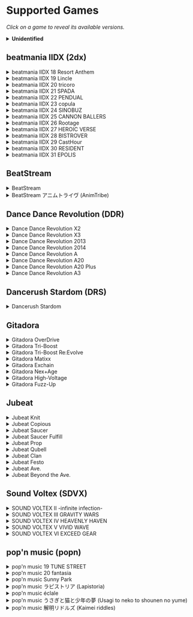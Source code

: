 # Supported Games

*Click on a game to reveal its available versions.*

<details><summary><b>Unidentified</b></summary>

Patches for which we don't know the corresponding game version.

| Game Series | Identifier |
|-------------|------------|
</details>

## beatmania IIDX (2dx)

<details><summary>beatmania IIDX 18 Resort Anthem</summary>

| Codename | Filename | Version | Identifier |
|----------|----------|---------|------------|
| LDZ | bm2dx.dll | 2011-07-12 | [JDZ-4e110e2b_ba839](patches/JDZ-4e110e2b_ba839.json) |
</details>

<details><summary>beatmania IIDX 19 Lincle</summary>

| Codename | Filename | Version | Identifier |
|----------|----------|---------|------------|
| KDZ | bm2dx.dll | 2012-09-03 | [KDZ-503f32fb_b6262](patches/KDZ-503f32fb_b6262.json) |
</details>

<details><summary>beatmania IIDX 20 tricoro</summary>

| Codename | Filename | Version | Identifier |
|----------|----------|---------|------------|
| LDJ | bm2dx.dll | 2012-09-19 | [LDJ-5052a3ea_c4112](patches/LDJ-5052a3ea_c4112.json) |
| LDJ | bm2dx.dll | 2013-09-09 | [LDJ-521ffeca_d8d73](patches/LDJ-521ffeca_d8d73.json) |
</details>

<details><summary>beatmania IIDX 21 SPADA</summary>

| Codename | Filename | Version | Identifier |
|----------|----------|---------|------------|
| LDJ | bm2dx.dll | 2013-10-02 | [LDJ-525394a7_d19f3](patches/LDJ-525394a7_d19f3.json) |
| LDJ | bm2dx.dll | 2014-07-16 | [LDJ-53bd1ab4_e7173](patches/LDJ-53bd1ab4_e7173.json) |
</details>

<details><summary>beatmania IIDX 22 PENDUAL</summary>

| Codename | Filename | Version | Identifier |
|----------|----------|---------|------------|
| LDJ | bm2dx.dll | 2014-09-17 | [LDJ-53ec605b_ccf53](patches/LDJ-53ec605b_ccf53.json) |
| LDJ | bm2dx.dll | 2015-08-05 | [LDJ-55b9eab9_f2d73](patches/LDJ-55b9eab9_f2d73.json) |
</details>

<details><summary>beatmania IIDX 23 copula</summary>

| Codename | Filename | Version | Identifier |
|----------|----------|---------|------------|
| LDJ | bm2dx.dll | 2016-08-31 | [LDJ-57ba48d8_e5d81](patches/LDJ-57ba48d8_e5d81.json) |
</details>

<details><summary>beatmania IIDX 24 SINOBUZ</summary>

| Codename | Filename | Version | Identifier |
|----------|----------|---------|------------|
| LDJ | bm2dx.dll | 2017-08-28 | [LDJ-599b7176_f4fb1](patches/LDJ-599b7176_f4fb1.json) |
</details>

<details><summary>beatmania IIDX 25 CANNON BALLERS</summary>

| Codename | Filename | Version | Identifier |
|----------|----------|---------|------------|
| LDJ | bm2dx.dll | 2018-09-19 | [LDJ-5b985f71_183324](patches/LDJ-5b985f71_183324.json) |
</details>

<details><summary>beatmania IIDX 26 Rootage</summary>

| Codename | Filename | Version | Identifier |
|----------|----------|---------|------------|
| LDJ | bm2dx.dll | 2019-09-02 | [LDJ-5d651fc5_415844](patches/LDJ-5d651fc5_415844.json) |
| LDJ | bm2dx.dll | 2019-10-07 | [LDJ-5d91850e_4158c4](patches/LDJ-5d91850e_4158c4.json) |
</details>

<details><summary>beatmania IIDX 27 HEROIC VERSE</summary>

| Codename | Filename | Version | Identifier |
|----------|----------|---------|------------|
| LDJ-003 | bm2dx.dll | 2020-09-29 | [LDJ-5f713b52_6d4090](patches/LDJ-5f713b52_6d4090.json) |
| LDJ-010 | bm2dx.dll | 2020-09-29 | [LDJ-5f713946_7f52b0](patches/LDJ-5f713946_7f52b0.json) |
</details>

<details><summary>beatmania IIDX 28 BISTROVER</summary>

| Codename | Filename | Version | Identifier |
|----------|----------|---------|------------|
| LDJ | bm2dx.dll | 2021-04-26 | [LDJ-6080c473_8338b0](patches/LDJ-6080c473_8338b0.json) |
| LDJ | bm2dx.dll | 2021-08-30 | [LDJ-612729e9_91a910](patches/LDJ-612729e9_91a910.json) |
| LDJ-003 | bm2dx.dll | 2021-09-15 | [LDJ-613aa4d4_91aa00](patches/LDJ-613aa4d4_91aa00.json) |
| LDJ-010 | bm2dx.dll | 2021-09-15 | [LDJ-613aa28a_9e58d0](patches/LDJ-613aa28a_9e58d0.json) |
</details>

<details><summary>beatmania IIDX 29 CastHour</summary>

| Codename | Filename | Version | Identifier |
|----------|----------|---------|------------|
| LDJ | bm2dx.dll | 2021-10-13 rev.1 | [LDJ-6166642e_73d61c](patches/LDJ-6166642e_73d61c.json) |
| LDJ | bm2dx.dll | 2021-10-13 | [LDJ-615f8b4f_73d62c](patches/LDJ-615f8b4f_73d62c.json) |
| LDJ | bm2dx.dll | 2021-11-17 | [LDJ-618db775_73f33c](patches/LDJ-618db775_73f33c.json) |
| LDJ | bm2dx.dll | 2022-03-01 | [LDJ-6214444e_6460bc](patches/LDJ-6214444e_6460bc.json) |
| LDJ | bm2dx.dll | 2022-04-12 | [LDJ-624cde85_648a3c](patches/LDJ-624cde85_648a3c.json) |
| LDJ | bm2dx.dll | 2022-05-09 | [LDJ-6268e9b4_64f34c](patches/LDJ-6268e9b4_64f34c.json) |
| LDJ | bm2dx.dll | 2022-06-20 | [LDJ-62a2ca92_66281c](patches/LDJ-62a2ca92_66281c.json) |
| LDJ | bm2dx.dll | 2022-07-13 | [LDJ-62c69413_66431c](patches/LDJ-62c69413_66431c.json) |
| LDJ-003 | bm2dx.dll | 2022-08-24 | [LDJ-63040c54_6679ac](patches/LDJ-63040c54_6679ac.json) |
| LDJ-010 | bm2dx.dll | 2022-08-24 | [LDJ-63040b80_73273c](patches/LDJ-63040b80_73273c.json) |
</details>

<details><summary>beatmania IIDX 30 RESIDENT</summary>

| Codename | Filename | Version | Identifier |
|----------|----------|---------|------------|
| LDJ-003 | bm2dx.dll | 2023-09-05 | [LDJ-64ef0ff5_1037754](patches/LDJ-64ef0ff5_1037754.json) |
| LDJ-010 | bm2dx.dll | 2023-09-05 | [LDJ-64ef0ec9_844b10](patches/LDJ-64ef0ec9_844b10.json) |
| LDJ-012 | bm2dx.dll | 2023-09-05 | [LDJ-64ef1153_777dc0](patches/LDJ-64ef1153_777dc0.json) |
</details>

<details><summary>beatmania IIDX 31 EPOLIS</summary>

| Codename | Filename | Version | Identifier |
|----------|----------|---------|------------|
| LDJ-010 | bm2dx.dll | 2023-10-18 | [LDJ-65290944_9f2370](patches/LDJ-65290944_9f2370.json) |
| LDJ-012 | bm2dx.dll | 2023-10-18 | [LDJ-65290d78_9254f0](patches/LDJ-65290d78_9254f0.json) |
| LDJ-012 | bm2dx.dll | 2023-10-30 | [LDJ-6539b8d4_92bfd0](patches/LDJ-6539b8d4_92bfd0.json) |
| LDJ-012 | bm2dx.dll | 2023-11-20 | [LDJ-65559d21_92e270](patches/LDJ-65559d21_92e270.json) |
| LDJ-010 | bm2dx.dll | 2023-12-06 | [LDJ-656d3226_a145e0](patches/LDJ-656d3226_a145e0.json) |
| LDJ-012 | bm2dx.dll | 2023-12-06 | [LDJ-656d366b_947760](patches/LDJ-656d366b_947760.json) |
| LDJ-012 | bm2dx.dll | 2023-12-18 | [LDJ-657a9ecd_955d20](patches/LDJ-657a9ecd_955d20.json) |
| LDJ-010 | bm2dx.dll | 2024-01-16 | [LDJ-65a0a4c8_a0aa8c](patches/LDJ-65a0a4c8_a0aa8c.json) |
| LDJ-012 | bm2dx.dll | 2024-01-16 | [LDJ-65a0a911_93dc0c](patches/LDJ-65a0a911_93dc0c.json) |
| LDJ-010 | bm2dx.dll | 2024-02-13 | [LDJ-65c2f0f7_a1269c](patches/LDJ-65c2f0f7_a1269c.json) |
| LDJ-012 | bm2dx.dll | 2024-02-13 | [LDJ-65c2f56c_94581c](patches/LDJ-65c2f56c_94581c.json) |
| LDJ-010 | bm2dx.dll | 2024-03-05 | [LDJ-65de7c44_a1b83c](patches/LDJ-65de7c44_a1b83c.json) |
| LDJ-012 | bm2dx.dll | 2024-03-05 | [LDJ-65de809d_94e9bc](patches/LDJ-65de809d_94e9bc.json) |
| LDJ-010 | bm2dx.dll | 2024-03-25 | [LDJ-65fbdb9b_a29c4c](patches/LDJ-65fbdb9b_a29c4c.json) |
| LDJ-010 | bm2dx.dll | 2024-04-15 | [LDJ-661754b4_a29d6c](patches/LDJ-661754b4_a29d6c.json) |
| LDJ-012 | bm2dx.dll | 2024-04-15 | [LDJ-661758fa_95ceec](patches/LDJ-661758fa_95ceec.json) |
| LDJ-010 | bm2dx.dll | 2024-05-07 | [LDJ-662a05c7_a5bf9c](patches/LDJ-662a05c7_a5bf9c.json) |
| LDJ-012 | bm2dx.dll | 2024-05-07 | [LDJ-662a0a1f_98f11c](patches/LDJ-662a0a1f_98f11c.json) |
| LDJ-010 | bm2dx.dll | 2024-06-04 | [LDJ-6657c7bb_a706cc](patches/LDJ-6657c7bb_a706cc.json) |
| LDJ-012 | bm2dx.dll | 2024-06-05 | [LDJ-665e9f8f_9a384c](patches/LDJ-665e9f8f_9a384c.json) |
| LDJ-012 | bm2dx.dll | 2024-07-02 | [LDJ-667bbdca_9a798c](patches/LDJ-667bbdca_9a798c.json) |
</details>

## BeatStream

<details><summary>BeatStream</summary>

| Codename | Filename | Version | Identifier |
|----------|----------|---------|------------|
| NBT | beatstream.dll | 2015-12-01 | [NBT-564da07a_43514](patches/NBT-564da07a_43514.json) |
</details>

<details><summary>BeatStream アニムトライヴ (AnimTribe)</summary>

| Codename | Filename | Version | Identifier |
|----------|----------|---------|------------|
| NBT | beatstream.dll | 2016-11-14 | [NBT-57aaa1e0_471e4](patches/NBT-57aaa1e0_471e4.json) |
</details>

## Dance Dance Revolution (DDR)

<details><summary>Dance Dance Revolution X2</summary>

| Codename | Filename | Version | Identifier |
|----------|----------|---------|------------|
| JDX | ddr.dll | 2010-11-10 | [JDX-4cd93f47_18932a](patches/JDX-4cd93f47_18932a.json) |
| JDX | ddr.exe | 2010-12-07 (US) | [JDX-4cfe04e1_16b582](patches/JDX-4cfe04e1_16b582.json) |
</details>

<details><summary>Dance Dance Revolution X3</summary>

| Codename | Filename | Version | Identifier |
|----------|----------|---------|------------|
| KDX | ddr.dll | 2012-11-26 | [KDX-50b1ea68_1a04ed](patches/KDX-50b1ea68_1a04ed.json) |
</details>

<details><summary>Dance Dance Revolution 2013</summary>

| Codename | Filename | Version | Identifier |
|----------|----------|---------|------------|
| MDX | mdxja_945.dll | 2014-03-27 | [MDX-5333e3e1_186bff](patches/MDX-5333e3e1_186bff.json) |
</details>

<details><summary>Dance Dance Revolution 2014</summary>

| Codename | Filename | Version | Identifier |
|----------|----------|---------|------------|
| MDX | mdxja_945.dll | 2015-12-21 | [MDX-567775b2_1c879d](patches/MDX-567775b2_1c879d.json) |
</details>

<details><summary>Dance Dance Revolution A</summary>

| Codename | Filename | Version | Identifier |
|----------|----------|---------|------------|
| MDX | gamemdx.dll | 2018-04-23 | [MDX-5ad5bc40_105751](patches/MDX-5ad5bc40_105751.json) |
| MDX | gamemdx.dll | 2018-10-22 | [MDX-5bc68795_10d509](patches/MDX-5bc68795_10d509.json) |
| MDX | gamemdx.dll | 2019-04-22 | [MDX-5cb6a13d_119399](patches/MDX-5cb6a13d_119399.json) |
</details>

<details><summary>Dance Dance Revolution A20</summary>

| Codename | Filename | Version | Identifier |
|----------|----------|---------|------------|
| MDX | gamemdx.dll | 2020-02-03 | [MDX-5e2e8e40_122d59](patches/MDX-5e2e8e40_122d59.json) |
</details>

<details><summary>Dance Dance Revolution A20 Plus</summary>

| Codename | Filename | Version | Identifier |
|----------|----------|---------|------------|
| MDX | arkmdxp3.dll | 2021-08-04 | [MDX-61e67b71_72cdf](patches/MDX-61e67b71_72cdf.json) |
| MDX-001 | gamemdx.dll | 2022-02-02 | [MDX-61f89ff9_12b079](patches/MDX-61f89ff9_12b079.json) |
</details>

<details><summary>Dance Dance Revolution A3</summary>

| Codename | Filename | Version | Identifier |
|----------|----------|---------|------------|
| MDX-001 | gamemdx.dll | 2024-04-02 | [MDX-660511b3_165389](patches/MDX-660511b3_165389.json) |
| MDX-003 | gamemdx.dll | 2024-04-02 | [MDX-66050e15_1c0a74](patches/MDX-66050e15_1c0a74.json) |
| MDX-001 | arkmdxp3.dll | 2024-04-02 | [MDX-65d547e4_74f1b](patches/MDX-65d547e4_74f1b.json) |
| MDX-003 | arkmdxbio2.dll | 2024-04-02 | [MDX-65d547f3_8fd24](patches/MDX-65d547f3_8fd24.json) |
</details>

## Dancerush Stardom (DRS)

<details><summary>Dancerush Stardom</summary>

| Codename | Filename | Version | Identifier |
|----------|----------|---------|------------|
| REC | superstep.dll | 2018-03-28 | [REC-5ab9d2e3_26ffe4](patches/REC-5ab9d2e3_26ffe4.json) |
| REC | superstep.dll | 2020-12-14 | [REC-5fd067bc_527b80](patches/REC-5fd067bc_527b80.json) |
| REC | superstep.dll | 2022-12-14 | [REC-639165c3_52b620](patches/REC-639165c3_52b620.json) |
| REC | superstep.dll | 2023-02-15 | [REC-63e362ce_52b700](patches/REC-63e362ce_52b700.json) |
| REC | superstep.dll | 2023-04-18 | [REC-6436048a_52b820](patches/REC-6436048a_52b820.json) |
| REC | superstep.dll | 2023-06-13 | [REC-6481728b_536180](patches/REC-6481728b_536180.json) |
| REC | superstep.dll | 2023-07-26 | [REC-64b9c7bd_53d248](patches/REC-64b9c7bd_53d248.json) |
</details>

## Gitadora

<details><summary>Gitadora OverDrive</summary>

| Codename | Filename | Version | Identifier |
|----------|----------|---------|------------|
| M32 | game.dll | 2015-03-27 | [M32-55164e67_157b40](patches/M32-55164e67_157b40.json) |
</details>

<details><summary>Gitadora Tri-Boost</summary>

| Codename | Filename | Version | Identifier |
|----------|----------|---------|------------|
| M32 | game.dll | 2016-11-23 | [M32-5833ff6c_15c290](patches/M32-5833ff6c_15c290.json) |
</details>

<details><summary>Gitadora Tri-Boost Re:Evolve</summary>

| Codename | Filename | Version | Identifier |
|----------|----------|---------|------------|
| M32 | game.dll | 2017-08-02 | [M32-597e840d_15d360](patches/M32-597e840d_15d360.json) |
</details>

<details><summary>Gitadora Matixx</summary>

| Codename | Filename | Version | Identifier |
|----------|----------|---------|------------|
| M32 | game.dll | 2018-07-17 | [M32-5b4486ca_16ba60](patches/M32-5b4486ca_16ba60.json) |
| M32 | libshare-pj.dll | 2018-07-17 | [M32-5b448679_84660](patches/M32-5b448679_84660.json) |
</details>

<details><summary>Gitadora Exchain</summary>

| Codename | Filename | Version | Identifier |
|----------|----------|---------|------------|
| M32 | game.dll | 2019-09-24 | [M32-5d6db41e_178960](patches/M32-5d6db41e_178960.json) |
| M32 | libshare-pj.dll | 2019-09-24 | [M32-5d6db3bb_838f0](patches/M32-5d6db3bb_838f0.json) |
</details>

<details><summary>Gitadora Nex+Age</summary>

| Codename | Filename | Version | Identifier |
|----------|----------|---------|------------|
| M32 | game.dll | 2021-02-15 | [M32-6020734a_174fac](patches/M32-6020734a_174fac.json) |
</details>

<details><summary>Gitadora High-Voltage</summary>

| Codename | Filename | Version | Identifier |
|----------|----------|---------|------------|
| M32 | game.dll | 2021-04-21 | [M32-6073d298_15bd6c](patches/M32-6073d298_15bd6c.json) |
| M32 | game.dll | 2022-10-24 | [M32-634910da_15daec](patches/M32-634910da_15daec.json) |
</details>

<details><summary>Gitadora Fuzz-Up</summary>

| Codename | Filename | Version | Identifier |
|----------|----------|---------|------------|
| M32 | game.dll | 2022-12-14 | [M32-638ff451_155fac](patches/M32-638ff451_155fac.json) |
| M32 | game.dll | 2023-02-15 | [M32-63ead129_1598bc](patches/M32-63ead129_1598bc.json) |
| M32 | game.dll | 2023-03-29 | [M32-641a7b2c_15c9ec](patches/M32-641a7b2c_15c9ec.json) |
| M32 | game.dll | 2023-04-25 | [M32-643de95b_15ccbc](patches/M32-643de95b_15ccbc.json) |
| M32 | game.dll | 2023-06-13 | [M32-64797636_15dbcc](patches/M32-64797636_15dbcc.json) |
| M32 | game.dll | 2023-08-01, 2023-08-07, 2023-09-04 | [M32-64bdcb40_15f89c](patches/M32-64bdcb40_15f89c.json) |
| M32 | game.dll | 2023-09-12 | [M32-64f55073_160b6c](patches/M32-64f55073_160b6c.json) |
| M32 | game.dll | 2023-10-11 | [M32-65150aca_15fb60](patches/M32-65150aca_15fb60.json) |
| M32 | game.dll | 2023-11-07 | [M32-653f02be_160018](patches/M32-653f02be_160018.json) |
| M32 | game.dll | 2023-11-28 | [M32-6555b26b_160128](patches/M32-6555b26b_160128.json) |
| M32 | game.dll | 2023-12-19 | [M32-6571527d_15fce8](patches/M32-6571527d_15fce8.json) |
| M32 | game.dll | 2024-01-16 | [M32-6595ffbf_161d88](patches/M32-6595ffbf_161d88.json) |
| M32 | game.dll | 2024-02-20 | [M32-65c44dda_162048](patches/M32-65c44dda_162048.json) |
</details>

## Jubeat

<details><summary>Jubeat Knit</summary>

| Codename | Filename | Version | Identifier |
|----------|----------|---------|------------|
| J44 | jubeat.dll | 2011-01-14 | [J44-4d2feca4_e8f35](patches/J44-4d2feca4_e8f35.json) |
| J44 | music_db.dll | 2011-01-14 | [J44-4d2fea0e_43f4](patches/J44-4d2fea0e_43f4.json) |
</details>

<details><summary>Jubeat Copious</summary>

| Codename | Filename | Version | Identifier |
|----------|----------|---------|------------|
| K44 | jubeat.dll | 2012-07-23 | [K44-500d2d37_f57a6](patches/K44-500d2d37_f57a6.json) |
| K44 | music_db.dll | 2012-07-23 | [K44-500d29bf_3ff8](patches/K44-500d29bf_3ff8.json) |
</details>

<details><summary>Jubeat Saucer</summary>

| Codename | Filename | Version | Identifier |
|----------|----------|---------|------------|
| L44 | jubeat.dll | 2014-01-28 | [L44-52e0d002_150620](patches/L44-52e0d002_150620.json) |
| L44 | music_db.dll | 2014-01-28 | [L44-52e0cff2_44f8](patches/L44-52e0cff2_44f8.json) |
</details>

<details><summary>Jubeat Saucer Fulfill</summary>

| Codename | Filename | Version | Identifier |
|----------|----------|---------|------------|
| L44 | jubeat.dll | 2014-11-18 | [L44-54648f0b_172725](patches/L44-54648f0b_172725.json) |
| L44 | coin.dll | 2014-11-18 | [L44-54648ef1_195e](patches/L44-54648ef1_195e.json) |
| L44 | music_db.dll | 2014-11-18 | [L44-54648eef_43dd](patches/L44-54648eef_43dd.json) |
</details>

<details><summary>Jubeat Prop</summary>

| Codename | Filename | Version | Identifier |
|----------|----------|---------|------------|
| L44 | jubeat.dll | 2016-03-27 | [L44-56a59099_217e92](patches/L44-56a59099_217e92.json) |
| L44 | music_db.dll | 2016-03-27 | [L44-56a5907c_4c5d](patches/L44-56a5907c_4c5d.json) |
</details>

<details><summary>Jubeat Qubell</summary>

| Codename | Filename | Version | Identifier |
|----------|----------|---------|------------|
| L44 | jubeat.dll | 2017-06-20 | [L44-5940b7f5_17b5d5](patches/L44-5940b7f5_17b5d5.json) |
| L44 | music_db.dll | ? | [L44-5940b7ab_585c](patches/L44-5940b7ab_585c.json) |
</details>

<details><summary>Jubeat Clan</summary>

| Codename | Filename | Version | Identifier |
|----------|----------|---------|------------|
| L44 | jubeat.dll | 2018-07-09 | [L44-5b3d85be_1a3d67](patches/L44-5b3d85be_1a3d67.json) |
| L44 | music_db.dll | ? | [L44-5b3ca194_a2ea](patches/L44-5b3ca194_a2ea.json) |
</details>

<details><summary>Jubeat Festo</summary>

| Codename | Filename | Version | Identifier |
|----------|----------|---------|------------|
| L44 | jubeat.dll | 2022-05-24, 2022-02-16 | [L44-62808f2f_1fb910](patches/L44-62808f2f_1fb910.json) |
| L44 | music_db.dll | 2020-06-11 -> 2022-05-24 | [L44-62565e37_af1e](patches/L44-62565e37_af1e.json) |
</details>

<details><summary>Jubeat Ave.</summary>

| Codename | Filename | Version | Identifier |
|----------|----------|---------|------------|
| L44 | jubeat.dll | 2022-08-03 | [L44-62e8eae6_1fa8b0](patches/L44-62e8eae6_1fa8b0.json) |
| L44 | music_db.dll | 2022-08-03 | [L44-62de87f5_b01e](patches/L44-62de87f5_b01e.json) |
| L44 | jubeat.dll | 2023-08-08 | [L44-64cb3e88_1fec50](patches/L44-64cb3e88_1fec50.json) |
| L44 | music_db.dll | 2023-08-08 | [L44-64ae942d_b1c0](patches/L44-64ae942d_b1c0.json) |
</details>

<details><summary>Jubeat Beyond the Ave.</summary>

| Codename | Filename | Version | Identifier |
|----------|----------|---------|------------|
| L44 | jubeat.dll | 2024-02-14 | [L44-65fced28_b61e](patches/L44-65fced28_b61e.json) |
| L44 | jubeat.dll | 2024-03-25 | [L44-66209c08_202760](patches/L44-66209c08_202760.json) |
</details>

## Sound Voltex (SDVX)

<details><summary>SOUND VOLTEX II -infinite infection-</summary>

| Codename | Filename | Version | Identifier |
|----------|----------|---------|------------|
| KFC | soundvoltex.dll | 2014-10-22 (PhaseII) | [KFC-543e7ccd_10e693](patches/KFC-543e7ccd_10e693.json) |
</details>

<details><summary>SOUND VOLTEX III GRAVITY WARS</summary>

| Codename | Filename | Version | Identifier |
|----------|----------|---------|------------|
| KFC | soundvoltex.dll | 2015-11-16 (Season 1) | [KFC-56497884_20131c](patches/KFC-56497884_20131c.json) |
| KFC | soundvoltex.dll | 2016-12-12 (Season 2) | [KFC-58365cd4_21e91c](patches/KFC-58365cd4_21e91c.json) |
</details>

<details><summary>SOUND VOLTEX IV HEAVENLY HAVEN</summary>

| Codename | Filename | Version | Identifier |
|----------|----------|---------|------------|
| KFC | soundvoltex.dll | 2018-01-16 | [KFC-5a55ed92_26d3cb](patches/KFC-5a55ed92_26d3cb.json) |
| KFC | soundvoltex.dll | 2019-02-06 | [KFC-5c541c96_27bc7b](patches/KFC-5c541c96_27bc7b.json) |
</details>

<details><summary>SOUND VOLTEX V VIVID WAVE</summary>

| Codename | Filename | Version | Identifier |
|----------|----------|---------|------------|
| KFC | soundvoltex.dll | 2019-10-31 (CN) | [KFC-5dbaae15_36ea80](patches/KFC-5dbaae15_36ea80.json) |
| KFC | soundvoltex.dll | 2020-01-15 | [KFC-5e18527b_31c780](patches/KFC-5e18527b_31c780.json) |
| KFC | soundvoltex.dll | 2020-12-22 | [KFC-5fdadbea_330980](patches/KFC-5fdadbea_330980.json) |
</details>

<details><summary>SOUND VOLTEX VI EXCEED GEAR</summary>

| Codename | Filename | Version | Identifier |
|----------|----------|---------|------------|
| KFC | soundvoltex.dll | 2021-12-14 | [KFC-61b19602_57ac68](patches/KFC-61b19602_57ac68.json) |
| KFC | soundvoltex.dll | 2024-01-16 | [KFC-659f91b3_696318](patches/KFC-659f91b3_696318.json) |
| KFC | soundvoltex.dll | 2024-01-30 | [KFC-65b1fc65_69c278](patches/KFC-65b1fc65_69c278.json) |
| KFC | soundvoltex.dll | 2024-02-06 | [KFC-65bb66cb_69cfb8](patches/KFC-65bb66cb_69cfb8.json) |
| KFC | soundvoltex.dll | 2024-02-20 | [KFC-65cda95b_6a5748](patches/KFC-65cda95b_6a5748.json) |
| KFC | soundvoltex.dll | 2024-03-18 | [KFC-65f174e7_6ae218](patches/KFC-65f174e7_6ae218.json) |
| KFC | soundvoltex.dll | 2024-04-02 | [KFC-66039c56_6be478](patches/KFC-66039c56_6be478.json) |
| KFC | soundvoltex.dll | 2024-04-30 | [KFC-6629f133_6bcea8](patches/KFC-6629f133_6bcea8.json) |
| KFC | soundvoltex.dll | 2024-05-21 | [KFC-6643ed55_663968](patches/KFC-6643ed55_663968.json) |
| KFC | soundvoltex.dll | 2024-06-04 | [KFC-6656ee0c_664a78](patches/KFC-6656ee0c_664a78.json) |
| KFC | soundvoltex.dll | 2024-06-25 | [KFC-667290d9_665948](patches/KFC-667290d9_665948.json) |
</details>

## pop'n music (popn)

<details><summary>pop'n music 19 TUNE STREET</summary>

| Codename | Filename | Version | Identifier |
|----------|----------|---------|------------|
| K39 | popn19.dll | 2011-06-14 | [K39-4dec5a0e_1ae9c5](patches/K39-4dec5a0e_1ae9c5.json) |
</details>

<details><summary>pop'n music 20 fantasia</summary>

| Codename | Filename | Version | Identifier |
|----------|----------|---------|------------|
| L39 | popn20.dll | 2012-09-19 | [L39-504ef50d_16f808](patches/L39-504ef50d_16f808.json) |
</details>

<details><summary>pop'n music Sunny Park</summary>

| Codename | Filename | Version | Identifier |
|----------|----------|---------|------------|
| M39 | popn21.dll | 2014-06-19 | [M39-5387186b_16e210](patches/M39-5387186b_16e210.json) |
</details>

<details><summary>pop'n music ラピストリア (Lapistoria)</summary>

| Codename | Filename | Version | Identifier |
|----------|----------|---------|------------|
| M39 | popn22.dll | 2015-08-19 | [M39-55d18f07_18cd30](patches/M39-55d18f07_18cd30.json) |
</details>

<details><summary>pop'n music éclale</summary>

| Codename | Filename | Version | Identifier |
|----------|----------|---------|------------|
| M39 | popn22.dll | 2016-10-05 | [M39-57f1fe78_16e1cc](patches/M39-57f1fe78_16e1cc.json) |
</details>

<details><summary>pop'n music うさぎと猫と少年の夢 (Usagi to neko to shounen no yume)</summary>

| Codename | Filename | Version | Identifier |
|----------|----------|---------|-----------|
| M39 | popn22.dll | 2018-08-21 | [M39-5b753ba7_1831e1](patches/M39-5b753ba7_1831e1.json) |
</details>

<details><summary>pop'n music 解明リドルズ (Kaimei riddles)</summary>

| Codename | Filename | Version | Identifier |
|----------|----------|---------|------------|
| M39 | popn22.dll | 2024-02-19 | [M39-6614c9cd_184d80](patches/M39-6614c9cd_184d80.json) |
| M39 | popn22.dll | 2022-04-25 | [M39-627cf367_1955e1](patches/M39-627cf367_1955e1.json) |
| M39 | popn22.dll | 2022-06-13 | [M39-629ede76_197641](patches/M39-629ede76_197641.json) |
</details>